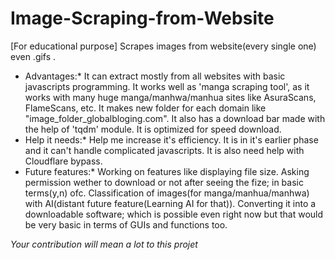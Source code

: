 # Image-Scraping-from-Website
[For educational purpose] Scrapes images from website(every single one) even .gifs . 
* Advantages:*
 It can extract mostly from all websites with basic javascripts programming.
 It works well as 'manga scraping tool', as it works with many huge manga/manhwa/manhua sites like AsuraScans, FlameScans, etc.
 It makes new folder for each domain like "image_folder_globalbloging.com".
 It also has a download bar made with the help of 'tqdm' module.
 It is optimized for speed download.
* Help it needs:*
 Help me increase it's efficiency.
 It is in it's earlier phase and it can't handle complicated javascripts.
 It is also need help with Cloudflare bypass.
* Future features:*
 Working on features like displaying file size.
 Asking permission wether to download or not after seeing the fize; in basic terms(y,n) ofc.
 Classification of images(for manga/manhua/manhwa) with AI(distant future feature(Learning AI for that)).
 Converting it into a downloadable software; which is possible even right now but that would be very basic in terms of GUIs and functions too. 
 
 *Your contribution will mean a lot to this projet*
